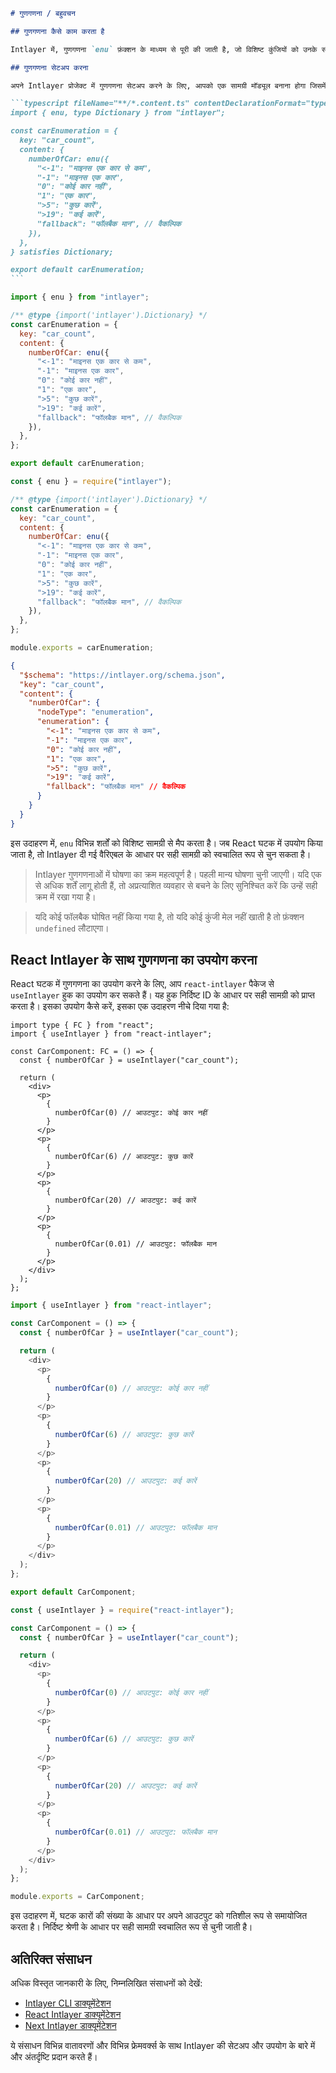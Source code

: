 ````md
# गुणगणना / बहुवचन

## गुणगणना कैसे काम करता है

Intlayer में, गुणगणना `enu` फ़ंक्शन के माध्यम से पूरी की जाती है, जो विशिष्ट कुंजियों को उनके संबंधित सामग्री से मैप करता है। ये कुंजियाँ संख्यात्मक मान, श्रेणियाँ, या कस्टम पहचानकर्त्ताओं का प्रतिनिधित्व कर सकती हैं। जब React Intlayer या Next Intlayer के साथ उपयोग की जाती है, तो एप्लिकेशन के लोकेल और परिभाषित नियमों के आधार पर उपयुक्त सामग्री का स्वचालित चयन होता है।

## गुणगणना सेटअप करना

अपने Intlayer प्रोजेक्ट में गुणगणना सेटअप करने के लिए, आपको एक सामग्री मॉड्यूल बनाना होगा जिसमें गुणगणना परिभाषाएँ शामिल हों। यहाँ कारों की संख्या के लिए एक सरल गुणगणना का उदाहरण है:

```typescript fileName="**/*.content.ts" contentDeclarationFormat="typescript"
import { enu, type Dictionary } from "intlayer";

const carEnumeration = {
  key: "car_count",
  content: {
    numberOfCar: enu({
      "<-1": "माइनस एक कार से कम",
      "-1": "माइनस एक कार",
      "0": "कोई कार नहीं",
      "1": "एक कार",
      ">5": "कुछ कारें",
      ">19": "कई कारें",
      "fallback": "फॉलबैक मान", // वैकल्पिक
    }),
  },
} satisfies Dictionary;

export default carEnumeration;
```
````

```javascript fileName="**/*.content.mjs" contentDeclarationFormat="esm"
import { enu } from "intlayer";

/** @type {import('intlayer').Dictionary} */
const carEnumeration = {
  key: "car_count",
  content: {
    numberOfCar: enu({
      "<-1": "माइनस एक कार से कम",
      "-1": "माइनस एक कार",
      "0": "कोई कार नहीं",
      "1": "एक कार",
      ">5": "कुछ कारें",
      ">19": "कई कारें",
      "fallback": "फॉलबैक मान", // वैकल्पिक
    }),
  },
};

export default carEnumeration;
```

```javascript fileName="**/*.content.cjs" contentDeclarationFormat="commonjs"
const { enu } = require("intlayer");

/** @type {import('intlayer').Dictionary} */
const carEnumeration = {
  key: "car_count",
  content: {
    numberOfCar: enu({
      "<-1": "माइनस एक कार से कम",
      "-1": "माइनस एक कार",
      "0": "कोई कार नहीं",
      "1": "एक कार",
      ">5": "कुछ कारें",
      ">19": "कई कारें",
      "fallback": "फॉलबैक मान", // वैकल्पिक
    }),
  },
};

module.exports = carEnumeration;
```

```json fileName="**/*.content.json" contentDeclarationFormat="json"
{
  "$schema": "https://intlayer.org/schema.json",
  "key": "car_count",
  "content": {
    "numberOfCar": {
      "nodeType": "enumeration",
      "enumeration": {
        "<-1": "माइनस एक कार से कम",
        "-1": "माइनस एक कार",
        "0": "कोई कार नहीं",
        "1": "एक कार",
        ">5": "कुछ कारें",
        ">19": "कई कारें",
        "fallback": "फॉलबैक मान" // वैकल्पिक
      }
    }
  }
}
```

इस उदाहरण में, `enu` विभिन्न शर्तों को विशिष्ट सामग्री से मैप करता है। जब React घटक में उपयोग किया जाता है, तो Intlayer दी गई वैरिएबल के आधार पर सही सामग्री को स्वचालित रूप से चुन सकता है।

> Intlayer गुणगणनाओं में घोषणा का क्रम महत्वपूर्ण है। पहली मान्य घोषणा चुनी जाएगी। यदि एक से अधिक शर्तें लागू होती हैं, तो अप्रत्याशित व्यवहार से बचने के लिए सुनिश्चित करें कि उन्हें सही क्रम में रखा गया है।

> यदि कोई फॉलबैक घोषित नहीं किया गया है, तो यदि कोई कुंजी मेल नहीं खाती है तो फ़ंक्शन `undefined` लौटाएगा।

## React Intlayer के साथ गुणगणना का उपयोग करना

React घटक में गुणगणना का उपयोग करने के लिए, आप `react-intlayer` पैकेज से `useIntlayer` हुक का उपयोग कर सकते हैं। यह हुक निर्दिष्ट ID के आधार पर सही सामग्री को प्राप्त करता है। इसका उपयोग कैसे करें, इसका एक उदाहरण नीचे दिया गया है:

```tsx fileName="**/*.tsx" codeFormat="typescript"
import type { FC } from "react";
import { useIntlayer } from "react-intlayer";

const CarComponent: FC = () => {
  const { numberOfCar } = useIntlayer("car_count");

  return (
    <div>
      <p>
        {
          numberOfCar(0) // आउटपुट: कोई कार नहीं
        }
      </p>
      <p>
        {
          numberOfCar(6) // आउटपुट: कुछ कारें
        }
      </p>
      <p>
        {
          numberOfCar(20) // आउटपुट: कई कारें
        }
      </p>
      <p>
        {
          numberOfCar(0.01) // आउटपुट: फॉलबैक मान
        }
      </p>
    </div>
  );
};
```

```javascript fileName="**/*.mjx" codeFormat="esm"
import { useIntlayer } from "react-intlayer";

const CarComponent = () => {
  const { numberOfCar } = useIntlayer("car_count");

  return (
    <div>
      <p>
        {
          numberOfCar(0) // आउटपुट: कोई कार नहीं
        }
      </p>
      <p>
        {
          numberOfCar(6) // आउटपुट: कुछ कारें
        }
      </p>
      <p>
        {
          numberOfCar(20) // आउटपुट: कई कारें
        }
      </p>
      <p>
        {
          numberOfCar(0.01) // आउटपुट: फॉलबैक मान
        }
      </p>
    </div>
  );
};

export default CarComponent;
```

```javascript fileName="**/*.cjs" codeFormat="commonjs"
const { useIntlayer } = require("react-intlayer");

const CarComponent = () => {
  const { numberOfCar } = useIntlayer("car_count");

  return (
    <div>
      <p>
        {
          numberOfCar(0) // आउटपुट: कोई कार नहीं
        }
      </p>
      <p>
        {
          numberOfCar(6) // आउटपुट: कुछ कारें
        }
      </p>
      <p>
        {
          numberOfCar(20) // आउटपुट: कई कारें
        }
      </p>
      <p>
        {
          numberOfCar(0.01) // आउटपुट: फॉलबैक मान
        }
      </p>
    </div>
  );
};

module.exports = CarComponent;
```

इस उदाहरण में, घटक कारों की संख्या के आधार पर अपने आउटपुट को गतिशील रूप से समायोजित करता है। निर्दिष्ट श्रेणी के आधार पर सही सामग्री स्वचालित रूप से चुनी जाती है।

## अतिरिक्त संसाधन

अधिक विस्तृत जानकारी के लिए, निम्नलिखित संसाधनों को देखें:

- [Intlayer CLI डाक्यूमेंटेशन](https://github.com/aymericzip/intlayer/blob/main/docs/hi/intlayer_cli.md)
- [React Intlayer डाक्यूमेंटेशन](https://github.com/aymericzip/intlayer/blob/main/docs/hi/intlayer_with_create_react_app.md)
- [Next Intlayer डाक्यूमेंटेशन](https://github.com/aymericzip/intlayer/blob/main/docs/hi/intlayer_with_nextjs_15.md)

ये संसाधन विभिन्न वातावरणों और विभिन्न फ्रेमवर्क्स के साथ Intlayer की सेटअप और उपयोग के बारे में और अंतर्दृष्टि प्रदान करते हैं।

```

```
